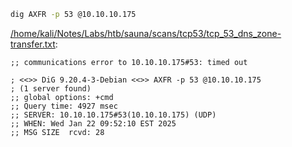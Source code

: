 ```bash
dig AXFR -p 53 @10.10.10.175
```

[/home/kali/Notes/Labs/htb/sauna/scans/tcp53/tcp_53_dns_zone-transfer.txt](file:///home/kali/Notes/Labs/htb/sauna/scans/tcp53/tcp_53_dns_zone-transfer.txt):

```
;; communications error to 10.10.10.175#53: timed out

; <<>> DiG 9.20.4-3-Debian <<>> AXFR -p 53 @10.10.10.175
; (1 server found)
;; global options: +cmd
;; Query time: 4927 msec
;; SERVER: 10.10.10.175#53(10.10.10.175) (UDP)
;; WHEN: Wed Jan 22 09:52:10 EST 2025
;; MSG SIZE  rcvd: 28



```
